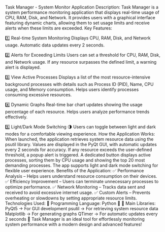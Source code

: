 Task Manager - System Monitor
Application Description:
Task Manager is a system performance monitoring application that displays real-time usage of CPU, RAM, Disk, and Network. It provides users with a graphical interface featuring dynamic charts, allowing them to set usage limits and receive alerts when these limits are exceeded.
Key Features:

1️⃣ Real-time System Monitoring
Displays CPU, RAM, Disk, and Network usage.
Automatic data updates every 2 seconds.

2️⃣ Alerts for Exceeding Limits
Users can set a threshold for CPU, RAM, Disk, and Network usage.
If any resource surpasses the defined limit, a warning alert is displayed.

3️⃣ View Active Processes
Displays a list of the most resource-intensive background processes with details such as Process ID (PID), Name, CPU usage, and Memory consumption.
Helps users identify processes consuming excessive resources.

4️⃣ Dynamic Graphs
Real-time bar chart updates showing the usage percentage of each resource.
Helps users analyze performance trends effectively.

5️⃣ Light/Dark Mode Switching 🌗
Users can toggle between light and dark modes for a comfortable viewing experience.
How the Application Works:
When launched, the application retrieves system resource data using the psutil library.
Values are displayed in the PyQt GUI, with automatic updates every 2 seconds for accuracy.
If any resource exceeds the user-defined threshold, a popup alert is triggered.
A dedicated button displays active processes, sorting them by CPU usage and showing the top 20 most demanding processes.
The app supports light and dark mode switching for flexible user experience.
Benefits of the Application:
✅ Performance Analysis – Helps users understand resource consumption on their devices.
✅ Efficiency Improvement – Users can terminate unnecessary processes to optimize performance.
✅ Network Monitoring – Tracks data sent and received to avoid excessive internet usage.
✅ Custom Alerts – Prevents overheating or slowdowns by setting appropriate resource limits.
Technologies Used:
📌 Programming Language: Python 🐍
📌 Main Libraries:
PyQt5 → For GUI development
psutil → For retrieving system resource data
Matplotlib → For generating graphs
QTimer → For automatic updates every 2 seconds
🚀 Task Manager is an ideal tool for effortlessly monitoring system performance with a modern design and advanced features!
